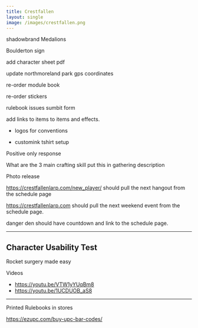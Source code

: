 ```yaml
---
title: Crestfallen
layout: single
image: /images/crestfallen.png
---
```


shadowbrand Medalions

Boulderton sign

add character sheet pdf

update northmoreland park gps coordinates

re-order module book

re-order stickers

rulebook issues sumbit form

add links to items to items and effects. 

- logos for conventions

- customink tshirt setup

Positive only response 

What are the 3 main crafting skill put this in gathering description 

Photo release

https://crestfallenlarp.com/new_player/ should pull the next hangout from the schedule page

https://crestfallenlarp.com should pull the next weekend event from the schedule page.

danger den should have countdown and link to the schedule page.



---

## Character Usability Test 

Rocket surgery made easy

Videos 

- https://youtu.be/VTW1yYUqBm8
- https://youtu.be/1UCDUOB_aS8

---

Printed Rulebooks in stores

https://ezupc.com/buy-upc-bar-codes/



